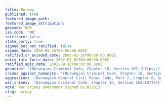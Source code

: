```yaml
---
title: Norway
published: true
featured_image_path:
featured_image_attribution:
geocode: NOR
iso_code: 'NO'
territory: false
state_party: true
signed_but_not_ratified: false
signed_date: 1998-08-28T00:00:00.000Z
ratified_or_acceded_date: 2000-02-16T00:00:00.000Z
entry_into_force_date: 2002-07-01T00:00:00.000Z
ratified_apic_date: 2002-09-10T00:00:00.000Z
genocide: '[Norwegian Criminal Code, Chapter 16, Section 101](https://iccdb.hrlc.net/data/doc/105/keyword/46/)'
crimes_against_humanity: '[Norwegian Criminal Code, Chapter 16, Section 102](https://iccdb.hrlc.net/data/doc/105/keyword/13/)'
aggression: '[Norwegian General Civil Penal Code, Part 2, Chapter 8, Sections 84, 86](https://iccdb.hrlc.net/data/doc/354/keyword/1/)'
war_crimes: '[Norwegian Criminal Code, Chapter 16, Section 103-107](https://iccdb.hrlc.net/data/doc/105/keyword/145/)'
note: war crimes amendment signed 6/10/2013
slug: norway
---
```



